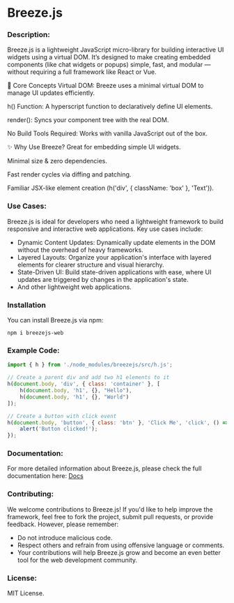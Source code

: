 # Breeze.js
### Description:
Breeze.js is a lightweight JavaScript micro-library for building interactive UI widgets using a virtual DOM. It’s designed to make creating embedded components (like chat widgets or popups) simple, fast, and modular — without requiring a full framework like React or Vue.

🧠 Core Concepts
Virtual DOM: Breeze uses a minimal virtual DOM to manage UI updates efficiently.

h() Function: A hyperscript function to declaratively define UI elements.

render(): Syncs your component tree with the real DOM.

No Build Tools Required: Works with vanilla JavaScript out of the box.

✨ Why Use Breeze?
Great for embedding simple UI widgets.

Minimal size & zero dependencies.

Fast render cycles via diffing and patching.

Familiar JSX-like element creation (h('div', { className: 'box' }, 'Text')).

### Use Cases:
Breeze.js is ideal for developers who need a lightweight framework to build responsive and interactive web applications. Key use cases include:

- Dynamic Content Updates: Dynamically update elements in the DOM without the overhead of heavy frameworks.
- Layered Layouts: Organize your application's interface with layered elements for clearer structure and visual hierarchy.
- State-Driven UI: Build state-driven applications with ease, where UI updates are triggered by changes in the application's state.
- And other lightweight web applications.

### Installation
You can install Breeze.js via npm:

```shell
npm i breezejs-web
```

### Example Code:
```javascript
import { h } from './node_modules/breezejs/src/h.js';

// Create a parent div and add two h1 elements to it
h(document.body, 'div', { class: 'container' }, [
    h(document.body, 'h1', {}, "Hello"),
    h(document.body, 'h1', {}, "World")
]);

// Create a button with click event
h(document.body, 'button', { class: 'btn' }, 'Click Me', 'click', () => {
    alert('Button clicked!');
});
```

### Documentation:
For more detailed information about Breeze.js, please check the full documentation here:
[Docs](https://github.com/aidngonz/Breeze.js/blob/main/Documentation.md)

### Contributing:
We welcome contributions to Breeze.js! If you'd like to help improve the framework, feel free to fork the project, submit pull requests, or provide feedback. However, please remember:

- Do not introduce malicious code.
- Respect others and refrain from using offensive language or comments.
- Your contributions will help Breeze.js grow and become an even better tool for the web development community.

### License:
MIT License.
